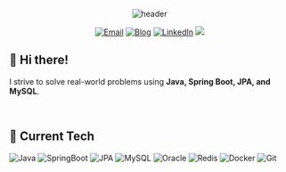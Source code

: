 <div align="center">
  
  ![header](https://capsule-render.vercel.app/api?type=speech&height=300&color=gradient&text=JeongMin%20CHOI&section=header&reversal=false&textBg=false&fontColor=FFFFFF&animation=fadeIn&desc=Backend%20Developer&descAlignY=30)
  
</div>

<div align="center">
  
  [![Email](https://img.shields.io/badge/Email-FABC05?style=flat-square&logo=Email&logoColor=white)](mailto:chivalry1107@gmail.com)
  [![Blog](https://img.shields.io/badge/Blog-FF5544?style=flat-square&logo=blog%20Sponsors&logoColor=white)](https://choicode.tistory.com)
  [![LinkedIn](https://img.shields.io/badge/LinkedIn-0B65C2?style=flat-square&logo=LinkedIn&logoColor=white)](https://www.linkedin.com/in/dev-jeongminchoi)
  <a href="https://hhpluscertificateofcompletion.oopy.io/">
    <img src="https://static.spartacodingclub.kr/hanghae99/plus/completion/badge_brown.svg" />
  </a>
  
</div>

## 👋 Hi there!
I strive to solve real-world problems using **Java, Spring Boot, JPA, and MySQL**.

</br>

## 🧰 Current Tech
![Java](https://img.shields.io/badge/java-02536E?style=for-the-badge&logo=openjdk&logoColor=white)
![SpringBoot](https://img.shields.io/badge/springboot-6DB33F?style=for-the-badge&logo=springboot&logoColor=white)
![JPA](https://img.shields.io/badge/JPA-59666C?style=for-the-badge&logo=Hibernate&logoColor=white)
![MySQL](https://img.shields.io/badge/mysql-3D6E93?style=for-the-badge&logo=mysql&logoColor=white)
![Oracle](https://img.shields.io/badge/oracle-F80000?style=for-the-badge&logo=oracle&logoColor=white)
![Redis](https://img.shields.io/badge/redis-FF4438?style=for-the-badge&logo=redis&logoColor=white)
![Docker](https://img.shields.io/badge/docker-1C63ED?style=for-the-badge&logo=docker&logoColor=white)
![Git](https://img.shields.io/badge/git-F05133?style=for-the-badge&logo=git&logoColor=white)
